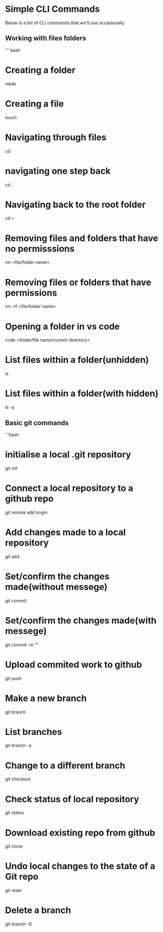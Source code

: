# Simple CLI Commands

Below is a list of CLI commands that we'll use occasionally

## Working with files folders

''' bash

# Creating a folder
mkdir <folder name>

# Creating a file

touch <file name>

# Navigating through files

cd 

# navigating one step back

cd ..

# Navigating back to the root folder

cd ~

# Removing files and folders that have no permisssions
rm <file/folder name>

# Removing files or folders that have permissions
rm -rf <file/folder name>

# Opening a folder in vs code
code <folder/file name/current directory>

# List files within a folder(unhidden)
ls

# List files within a folder(with hidden)
ls -a

## Basic git commands

'''bash

# initialise a local .git repository
git init

# Connect a local repository to a github repo
git remote add origin

# Add changes made to a local repository
git add .

# Set/confirm the changes made(without messege)
git commit 

# Set/confirm the changes made(with messege)
git commit -m "<messahe here>"

# Upload commited work to github
git push

# Make a new branch
git branch <branch name>

# List branches
git branch -a

# Change to a different branch
git checkout <branch name>

# Check status of local repository
git status

# Download existing repo from github
git clone

# Undo local changes to the state of a Git repo
git reset

# Delete a branch
git branch -D




